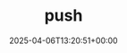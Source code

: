 ---
title: 1. push
id: e196813f-ec79-447c-a075-1b0d010abc5a
date: 2025-04-06T13:20:51+00:00
tags: []
type: 'hevy'
totalWeightInKg: 7,167.5kg
duration: 63 min
# Disable SEO for this post
outputs: ["HTML"]
robots: "noindex, nofollow"
---